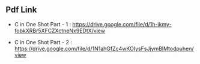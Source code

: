 ## Pdf Link

- C in One Shot Part - 1 : https://drive.google.com/file/d/1h-jkmy-fobkXRBr5XFCZXctneNx9EDtX/view

- C in One Shot Part - 2 : https://drive.google.com/file/d/1N1ahGfZc4wKOIysFsJjymBlMtodpuhen/view
